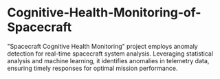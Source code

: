 # Cognitive-Health-Monitoring-of-Spacecraft
"Spacecraft Cognitive Health Monitoring" project employs anomaly detection for real-time spacecraft system analysis. Leveraging statistical analysis and machine learning, it identifies anomalies in telemetry data, ensuring timely responses for optimal mission performance.
